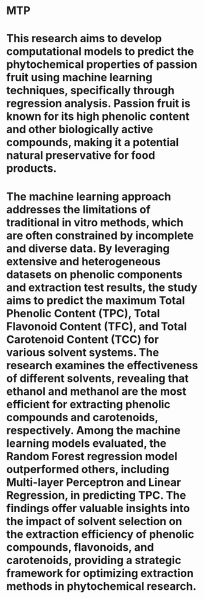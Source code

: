 # MTP
# This research aims to develop computational models to predict the phytochemical properties of passion fruit using machine learning techniques, specifically through regression analysis. Passion fruit is known for its high phenolic content and other biologically active compounds, making it a potential natural preservative for food products. 

# The machine learning approach addresses the limitations of traditional in vitro methods, which are often constrained by incomplete and diverse data. By leveraging extensive and heterogeneous datasets on phenolic components and extraction test results, the study aims to predict the maximum Total Phenolic Content (TPC), Total Flavonoid Content (TFC), and Total Carotenoid Content (TCC) for various solvent systems. The research examines the effectiveness of different solvents, revealing that ethanol and methanol are the most efficient for extracting phenolic compounds and carotenoids, respectively. Among the machine learning models evaluated, the Random Forest regression model outperformed others, including Multi-layer Perceptron and Linear Regression, in predicting TPC. The findings offer valuable insights into the impact of solvent selection on the extraction efficiency of phenolic compounds, flavonoids, and carotenoids, providing a strategic framework for optimizing extraction methods in phytochemical research.
